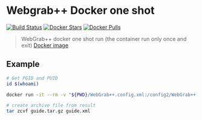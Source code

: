 # Webgrab++ Docker one shot

[![Build Status](https://travis-ci.org/Fazzani/WebGrabDocker.svg?branch=master)](https://travis-ci.org/Fazzani/WebGrabDocker)
[![Docker Stars](https://img.shields.io/docker/stars/synker/webgraboneshot.svg)][hub]
[![Docker Pulls](https://img.shields.io/docker/pulls/synker/webgraboneshot.svg)][hub]

>WebGrab++ docker one shot run (the container run only once and exit)
>[Docker image][hub]

## Example

```sh
# Get PGID and PUID
id $(whoami)

docker run -it --rm -v "${PWD}/WebGrab++.config.xml:/config2/WebGrab++.config.xml" -v "${PWD}:/data" synker/webgraboneshot:latest

# create archive file from result
tar zcvf guide.tar.gz guide.xml
```

[hub]:https://hub.docker.com/r/synker/webgraboneshot/